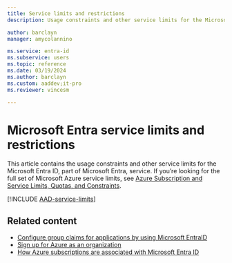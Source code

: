 ```yaml
---
title: Service limits and restrictions
description: Usage constraints and other service limits for the Microsoft Entra service

author: barclayn
manager: amycolannino

ms.service: entra-id
ms.subservice: users
ms.topic: reference
ms.date: 03/19/2024
ms.author: barclayn
ms.custom: aaddev;it-pro
ms.reviewer: vincesm

---
```

# Microsoft Entra service limits and restrictions

This article contains the usage constraints and other service limits for the Microsoft Entra ID, part of Microsoft Entra, service. If you’re looking for the full set of Microsoft Azure service limits, see [Azure Subscription and Service Limits, Quotas, and Constraints](/azure/azure-resource-manager/management/azure-subscription-service-limits).

[!INCLUDE [AAD-service-limits](~/includes/entra-service-limits-include.md)]

## Related content

* [Configure group claims for applications by using Microsoft EntraID](../hybrid/connect/how-to-connect-fed-group-claims.md)
* [Sign up for Azure as an organization](~/fundamentals/sign-up-organization.md)
* [How Azure subscriptions are associated with Microsoft Entra ID](~/fundamentals/how-subscriptions-associated-directory.md)
